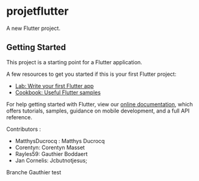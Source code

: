 # projetflutter

A new Flutter project.

## Getting Started

This project is a starting point for a Flutter application.

A few resources to get you started if this is your first Flutter project:

- [Lab: Write your first Flutter app](https://flutter.dev/docs/get-started/codelab)
- [Cookbook: Useful Flutter samples](https://flutter.dev/docs/cookbook)

For help getting started with Flutter, view our
[online documentation](https://flutter.dev/docs), which offers tutorials,
samples, guidance on mobile development, and a full API reference.

Contributors :

- MatthysDucrocq : Matthys Ducrocq
- Corentyn: Corentyn Masset
- Rayles59: Gauthier Boddaert
- Jan Cornelis: Jcbutnotjesus;

Branche Gauthier test
